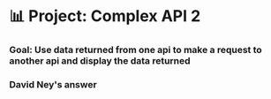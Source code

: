 # 📊 Project: Complex API 2

### Goal: Use data returned from one api to make a request to another api and display the data returned

### David Ney's answer
